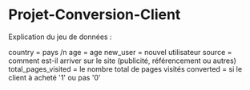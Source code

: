 # Projet-Conversion-Client

Explication du jeu de données :

country = pays /n
age	= age
new_user = nouvel utilisateur
source = comment est-il arriver sur le site (publicité, référencement ou autres)
total_pages_visited = le nombre total de pages visités
converted = si le client à acheté '1' ou pas '0'
